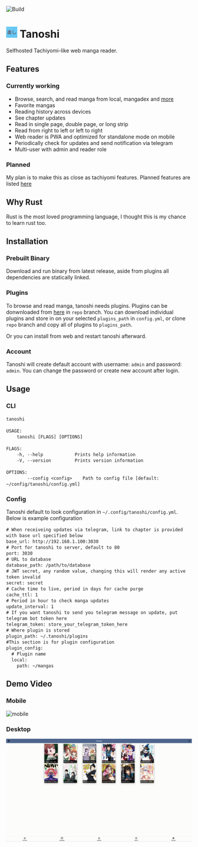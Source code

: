 ![Build](https://github.com/faldez/tanoshi/workflows/Build/badge.svg)

# <img src="tanoshi-web/static/apple-touch-icon.png" alt="" width="30" height=30/> Tanoshi
Selfhosted Tachiyomi-like web manga reader.

## Features
### Currently working
- Browse, search, and read manga from local, mangadex and [more](https://github.com/fadhlika/tanoshi-extensions)
- Favorite mangas
- Reading history across devices
- See chapter updates
- Read in single page, double page, or long strip
- Read from right to left or left to right
- Web reader is PWA and optimized for standalone mode on mobile
- Periodically check for updates and send notification via telegram
- Multi-user with admin and reader role

### Planned
My plan is to make this as close as tachiyomi features. Planned features are listed [here](https://github.com/faldez/tanoshi/issues?q=is%3Aopen+is%3Aissue+label%3Aenhancement)

## Why Rust
Rust is the most loved programming language, I thought this is my chance to learn rust too.

## Installation
### Prebuilt Binary
Download and run binary from latest release, aside from plugins all dependencies are statically linked.

### Plugins
To browse and read manga, tanoshi needs plugins. Plugins can be donwnloaded from [here](https://github.com/fadhlika/tanoshi-extensions) in `repo` branch. 
You can download individual plugins and store in on your selected `plugins_path` in `config.yml`, or clone `repo` branch and copy all of plugins to `plugins_path`.

Or you can install from web and restart tanoshi afterward.

### Account
Tanoshi will create default account with username: `admin` and password: `admin`. You can change the password or create new account after login.

## Usage
### CLI
```
tanoshi 

USAGE:
    tanoshi [FLAGS] [OPTIONS]

FLAGS:
    -h, --help            Prints help information
    -V, --version         Prints version information

OPTIONS:
        --config <config>    Path to config file [default: ~/config/tanoshi/config.yml]
```

### Config
Tanoshi default to look configuration in `~/.config/tanoshi/config.yml`. Below is example configuration
```
# When receiveing updates via telegram, link to chapter is provided with base url specified below
base_url: http://192.168.1.100:3030
# Port for tanoshi to server, default to 80
port: 3030
# URL to database
database_path: /path/to/database
# JWT secret, any random value, changing this will render any active token invalid
secret: secret
# Cache time to live, period in days for cache purge
cache_ttl: 1
# Period in hour to check manga updates
update_interval: 1
# If you want tanoshi to send you telegram message on update, put telegram bot token here
telegram_token: store_your_telegram_token_here
# Where plugin is stored
plugin_path: ~/.tanoshi/plugins
#This section is for plugin configuration
plugin_config:
  # Plugin name
  local:
    path: ~/mangas
```

## Demo Video
### Mobile
![mobile](screenshots/mobile.gif)

### Desktop
![desktop](screenshots/desktop.gif)
